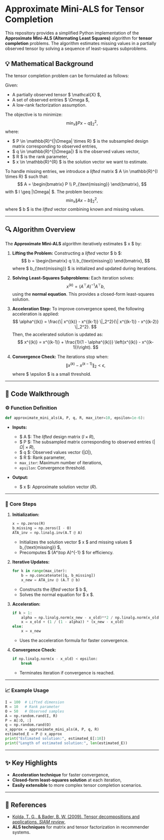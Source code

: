 # Approximate Mini-ALS for Tensor Completion

This repository provides a simplified Python implementation of the **Approximate Mini-ALS (Alternating Least Squares)** algorithm for **tensor completion** problems. The algorithm estimates missing values in a partially observed tensor by solving a sequence of least-squares subproblems.

## 💡 **Mathematical Background**

The tensor completion problem can be formulated as follows:

Given:
- A partially observed tensor $ \mathcal{X} $,
- A set of observed entries $ \Omega $,
- A low-rank factorization assumption.

The objective is to minimize:
$$
\min_{x} \| P x - q \|_2^2,
$$
where:
- $ P \in \mathbb{R}^{|\Omega| \times R} $ is the subsampled design matrix corresponding to observed entries,
- $ q \in \mathbb{R}^{|\Omega|} $ is the observed values vector,
- $ R $ is the rank parameter,
- $ x \in \mathbb{R}^{R} $ is the solution vector we want to estimate.

To handle missing entries, we introduce a *lifted* matrix $ A \in \mathbb{R}^{I \times R} $ such that:
$$
A = \begin{bmatrix} P \\ P_{\text{missing}} \end{bmatrix},
$$
with $ I \geq |\Omega| $. The problem becomes:
$$
\min_{x} \| A x - b \|_2^2,
$$
where $ b $ is the *lifted* vector combining known and missing values.

---

## 🔍 **Algorithm Overview**

The **Approximate Mini-ALS** algorithm iteratively estimates $ x $ by:

1. **Lifting the Problem:**
   Constructing a *lifted* vector $ b $:
   $$
   b = \begin{bmatrix} q \\ b_{\text{missing}} \end{bmatrix},
   $$
   where $ b_{\text{missing}} $ is initialized and updated during iterations.

2. **Solving Least-Squares Subproblems:**
   Each iteration solves:
   $$
   x^{(k)} = \left(A^\top A\right)^{-1} A^\top b,
   $$
   using the **normal equation**. This provides a closed-form least-squares solution.

3. **Acceleration Step:**
   To improve convergence speed, the following acceleration is applied:
   $$
   \alpha^{(k)} = \frac{\| x^{(k)} - x^{(k-1)} \|_2^2}{\| x^{(k-1)} - x^{(k-2)} \|_2^2}.
   $$
   Then, the accelerated solution is updated as:
   $$
   x^{(k)} = x^{(k-1)} + \frac{1}{1 - \alpha^{(k)}} \left(x^{(k)} - x^{(k-1)}\right).
   $$

4. **Convergence Check:**
   The iterations stop when:
   $$
   \| x^{(k)} - x^{(k-1)} \|_2 < \epsilon,
   $$
   where $ \epsilon $ is a small threshold.

---

## 🏃 **Code Walkthrough**

### ⚙️ **Function Definition**

```python
def approximate_mini_als(A, P, q, R, max_iter=10, epsilon=1e-6):
```

- **Inputs:**
  - $ A $: The *lifted* design matrix $(I \times R)$,
  - $ P $: The subsampled matrix corresponding to observed entries $(|\Omega| \times R)$,
  - $ q $: Observed values vector $(|\Omega|)$,
  - $ R $: Rank parameter,
  - `max_iter`: Maximum number of iterations,
  - `epsilon`: Convergence threshold.
  
- **Output:**
  - $ x $: Approximate solution vector $(R)$.

---

### 🔄 **Core Steps**

1. **Initialization:**
   ```python
   x = np.zeros(R)
   b_missing = np.zeros(I - O)
   ATA_inv = np.linalg.inv(A.T @ A)
   ```
   - Initializes the solution vector $ x $ and missing values $ b_{\text{missing}} $,
   - Precomputes $ (A^\top A)^{-1} $ for efficiency.

2. **Iterative Updates:**
   ```python
   for k in range(max_iter):
       b = np.concatenate([q, b_missing])
       x_new = ATA_inv @ (A.T @ b)
   ```
   - Constructs the *lifted* vector $ b $,
   - Solves the normal equation for $ x $.

3. **Acceleration:**
   ```python
   if k > 1:
       alpha = np.linalg.norm(x_new - x_old)**2 / np.linalg.norm(x_old - x_prev)**2
       x = x_old + (1 / (1 - alpha)) * (x_new - x_old)
   else:
       x = x_new
   ```
   - Uses the acceleration formula for faster convergence.

4. **Convergence Check:**
   ```python
   if np.linalg.norm(x - x_old) < epsilon:
       break
   ```
   - Terminates iteration if convergence is reached.

---

### 📈 **Example Usage**

```python
I = 100  # Lifted dimension
R = 10   # Rank parameter
O = 50   # Observed samples
A = np.random.rand(I, R)
P = A[:O, :]
q = np.random.rand(O)
x_approx = approximate_mini_als(A, P, q, R)
estimated_E = P @ x_approx
print("Estimated solution:", estimated_E[:10])
print("Length of estimated solution:", len(estimated_E))
```

---

## ✨ **Key Highlights**

- **Acceleration technique** for faster convergence,
- **Closed-form least-squares solution** at each iteration,
- **Easily extensible** to more complex tensor completion scenarios.

---

## 📜 **References**

- [Kolda, T. G., & Bader, B. W. (2009). Tensor decompositions and applications. *SIAM review*](https://epubs.siam.org/doi/abs/10.1137/07070111X),
- **ALS techniques** for matrix and tensor factorization in recommender systems.
